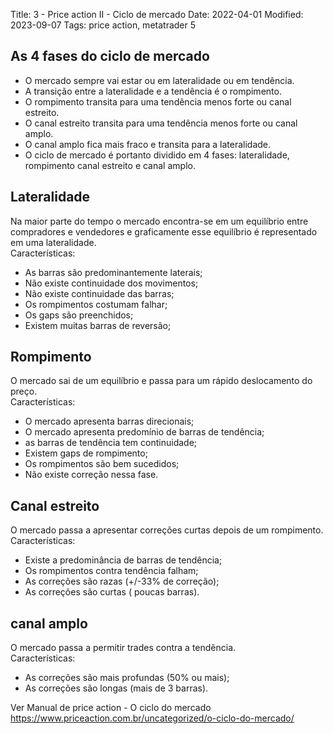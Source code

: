 Title: 3 - Price action II - Ciclo de mercado
Date: 2022-04-01
Modified: 2023-09-07
Tags: price action, metatrader 5

## As 4 fases do ciclo de mercado  
* O mercado sempre vai estar ou em lateralidade ou em tendência.  
* A transição entre a lateralidade e a tendência é o rompimento.  
* O rompimento transita para uma tendência menos forte ou canal estreito.  
* O canal estreito transita para uma tendência menos forte ou canal amplo.  
* O canal amplo fica mais fraco e transita para a lateralidade.  
* O ciclo de mercado é portanto dividido em 4 fases: lateralidade, rompimento canal estreito e canal amplo.  

## Lateralidade  
Na maior parte do tempo o mercado encontra-se em um equilíbrio entre compradores e vendedores e graficamente esse equilíbrio é representado em uma lateralidade.  
Características:  
* As barras são predominantemente laterais;  
* Não existe continuidade dos movimentos;  
* Não existe continuidade das barras;  
* Os rompimentos costumam falhar;  
* Os gaps são preenchidos;  
* Existem muitas barras de reversão;  

## Rompimento  
O mercado sai de um equilíbrio e passa para um rápido deslocamento do preço.  
Características:  
* O mercado apresenta barras direcionais;  
* O mercado apresenta predomínio de barras de tendência;  
* as barras de tendência tem continuidade;  
* Existem gaps de rompimento;  
* Os rompimentos são bem sucedidos;  
* Não existe correção nessa fase.  


## Canal estreito  
O mercado passa a apresentar correções curtas depois de um rompimento.  
Características:  
* Existe a predominância de barras de tendência;  
* Os rompimentos contra tendência falham;  
* As correções são razas (+/-33% de correção);  
* As correções são curtas ( poucas barras).


## canal amplo
O mercado passa a permitir trades contra a tendência.  
Características:  
* As correções são mais profundas (50% ou mais);  
* As correções são longas (mais de 3 barras).  

Ver Manual de price action - O ciclo do mercado
https://www.priceaction.com.br/uncategorized/o-ciclo-do-mercado/
